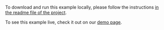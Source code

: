 To download and run this example locally, please follow the instructions [in the readme file of the project](https://github.com/acidb/mobiscroll-demos-vue-ts?tab=readme-ov-file#mobiscroll-vue-typescript-demos).

To see this example live, check it out on our [demo page](https://demo.mobiscroll.com/vue/range/calendar-scroller-dropdown#).